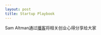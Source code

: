 ```yaml
---
layout: post
title: Startup Playbook
---
```

Sam Altman通过[播客](https://playbook.samaltman.com/)将相关创业心得分享给大家
